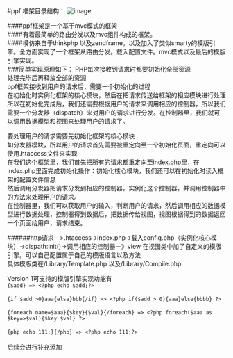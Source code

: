 #ppf 框架目录结构：
 ![image](https://github.com/taweisuode/ppf/blob/master/Public/Image/ppf_menu.png)

####ppf框架是一个基于mvc模式的框架<br>
####有着最简单的路由分发以及mvc组件构成的框架。<br>
####模仿来自于thinkphp 以及zendframe。以及加入了类似smarty的模版引擎。全方面实现了一个框架从路由分发。载入配置文件。mvc模式以及最后的模版引擎实现。<br>
###简单实现原理如下：
PHP每次接收到请求时都要初始化全部资源<br>
处理完毕后再释放全部的资源<br>
ppf框架接收到用户的请求后，需要一个初始化的过程<br>
在初始化时实例化框架的核心模块，然后在把请求传送给框架的相应模块进行处理<br>
所以在初始化完成后，我们还需要根据用户的请求来调用相应的控制器，所以我们需要一个分发器（dispatch）来对用户的请求进行分发。在控制器里，我们就可以调用数据模型和视图来处理用户的请求了。<br>

要处理用户的请求需要先初始化框架的核心模块<br>
如分发器模块，所以用户的请求首先需要被重定向至一个初始化页面，重定向可以使用.htaccess文件来实现<br>
在我们这个框架里，我们首先把所有的请求都重定向至index.php里，在index.php里面完成初始化操作：初始化核心模块，我们还可以在初始化时读入框架的配置文件信息<br>
然后调用分发器把请求分发到相应的控制器，实例化这个控制器，并调用控制器中的方法来处理用户的请求。<br>
在控制器里，我们可以获取用户的输入，判断用户的请求，然后调用相应的数据模型进行数据处理，控制器得到数据后，把数据传给视图，视图根据得到的数据返回一个页面给用户，请求结束。<br>

######http请求－>.htaccess->index.php->载入config.php（实例化核心模块）->dispath:init()->调用相应的控制器－》view
在视图类中加了自定义的模版引擎。可以自己配置属于自己的模版语言以及方法<br>
具体模版类在/Library/Template.php 以及/Library/Compile.php<br>



Version 1可支持的模版引擎实现功能有<br>
```{$add} => <?php echo $add;?>```<br>   
```{if $add >0}aaa{else}bbb{/if} => <?php if($add > 0){aaa}else{bbbb} ?>```<br>  
```{foreach name=$aaa}{$key}{$val}{/foreach} => <?php foreach($aaa as $key=>$val){$key $val} ?>```<br>  
```{php echo 111;}{/php} => <?php echo 111;?>```<br>  
后续会进行补充添加
